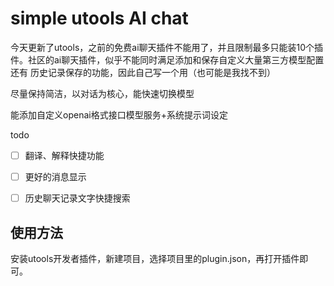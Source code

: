# simple utools AI chat
今天更新了utools，之前的免费ai聊天插件不能用了，并且限制最多只能装10个插件。社区的ai聊天插件，似乎不能同时满足添加和保存自定义大量第三方模型配置 还有 历史记录保存的功能，因此自己写一个用（也可能是我找不到）

尽量保持简洁，以对话为核心，能快速切换模型

能添加自定义openai格式接口模型服务+系统提示词设定

todo 
 - [ ] 翻译、解释快捷功能
 - [ ] 更好的消息显示
 - [ ] 历史聊天记录文字快捷搜索


 ## 使用方法
 安装utools开发者插件，新建项目，选择项目里的plugin.json，再打开插件即可。

